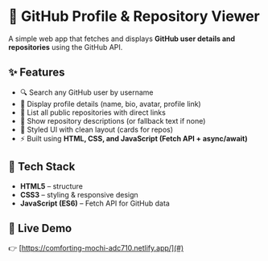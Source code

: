 # 📌 GitHub Profile & Repository Viewer  

A simple web app that fetches and displays **GitHub user details and repositories** using the GitHub API.  

## ✨ Features  
- 🔍 Search any GitHub user by username  
- 👤 Display profile details (name, bio, avatar, profile link)  
- 📂 List all public repositories with direct links  
- 📝 Show repository descriptions (or fallback text if none)  
- 🎨 Styled UI with clean layout (cards for repos)  
- ⚡ Built using **HTML, CSS, and JavaScript (Fetch API + async/await)**  

## 🚀 Tech Stack  
- **HTML5** – structure  
- **CSS3** – styling & responsive design  
- **JavaScript (ES6)** – Fetch API for GitHub data  


## 🔗 Live Demo  
👉 [https://comforting-mochi-adc710.netlify.app/](#)  

